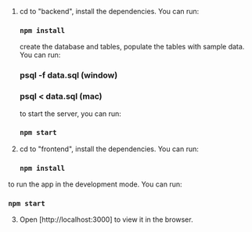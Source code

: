 1. cd to "backend", install the dependencies. You can run:
   ### `npm install`

   create the database and tables, populate the tables with sample data. You can run:
   ### psql -f data.sql (window)
   ### psql < data.sql (mac)

   to start the server, you can run:
   ### `npm start`


2. cd to "frontend", install the dependencies. You can run:
   ### `npm install`

  to run the app in the development mode. You can run: 
   ### `npm start`

3. Open [http://localhost:3000] to view it in the browser.

   